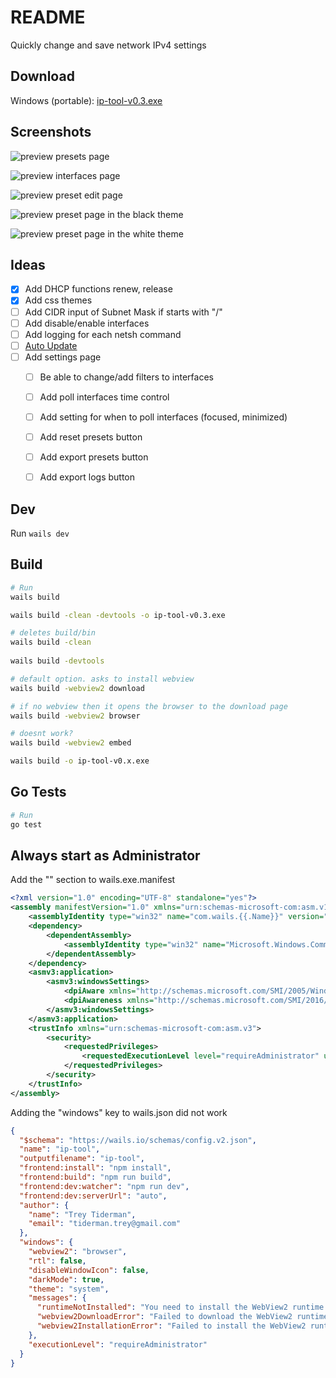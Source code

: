 # README

Quickly change and save network IPv4 settings


## Download

Windows (portable): [ip-tool-v0.3.exe](https://github.com/treytiderman/ip-tool/releases/download/v0.3/ip-tool-v0.3.exe)


## Screenshots

![preview presets page](./screenshots/presets.png)

![preview interfaces page](./screenshots/interfaces.png)

![preview preset edit page](./screenshots/preset-edit.png)

![preview preset page in the black theme](./screenshots/theme-black-presets.png)

![preview preset page in the white theme](./screenshots/theme-white-presets.png)


## Ideas

- [x] Add DHCP functions renew, release
- [x] Add css themes
- [ ] Add CIDR input of Subnet Mask if starts with "/"
- [ ] Add disable/enable interfaces
- [ ] Add logging for each netsh command
- [ ] [Auto Update](https://github.com/wailsapp/wails/issues/1178#issuecomment-3448430708)
- [ ] Add settings page
    - [ ] Be able to change/add filters to interfaces
    - [ ] Add poll interfaces time control
    - [ ] Add setting for when to poll interfaces (focused, minimized)
    - [ ] Add reset presets button
    - [ ] Add export presets button
    - [ ] Add export logs button


## Dev

Run `wails dev`


## Build

```sh
# Run 
wails build

wails build -clean -devtools -o ip-tool-v0.3.exe

# deletes build/bin
wails build -clean
 
wails build -devtools

# default option. asks to install webview
wails build -webview2 download

# if no webview then it opens the browser to the download page
wails build -webview2 browser

# doesnt work?
wails build -webview2 embed

wails build -o ip-tool-v0.x.exe
```


## Go Tests

```sh
# Run
go test
```


## Always start as Administrator

Add the "<trustInfo>" section to wails.exe.manifest

```xml
<?xml version="1.0" encoding="UTF-8" standalone="yes"?>
<assembly manifestVersion="1.0" xmlns="urn:schemas-microsoft-com:asm.v1" xmlns:asmv3="urn:schemas-microsoft-com:asm.v3">
    <assemblyIdentity type="win32" name="com.wails.{{.Name}}" version="{{.Info.ProductVersion}}.0" processorArchitecture="*"/>
    <dependency>
        <dependentAssembly>
            <assemblyIdentity type="win32" name="Microsoft.Windows.Common-Controls" version="6.0.0.0" processorArchitecture="*" publicKeyToken="6595b64144ccf1df" language="*"/>
        </dependentAssembly>
    </dependency>
    <asmv3:application>
        <asmv3:windowsSettings>
            <dpiAware xmlns="http://schemas.microsoft.com/SMI/2005/WindowsSettings">true/pm</dpiAware> <!-- fallback for Windows 7 and 8 -->
            <dpiAwareness xmlns="http://schemas.microsoft.com/SMI/2016/WindowsSettings">permonitorv2,permonitor</dpiAwareness> <!-- falls back to per-monitor if per-monitor v2 is not supported -->
        </asmv3:windowsSettings>
    </asmv3:application>
    <trustInfo xmlns="urn:schemas-microsoft-com:asm.v3">
        <security>
            <requestedPrivileges>
                <requestedExecutionLevel level="requireAdministrator" uiAccess="false"/>
            </requestedPrivileges>
        </security>
    </trustInfo>
</assembly>
```

Adding the "windows" key to wails.json did not work

```json
{
  "$schema": "https://wails.io/schemas/config.v2.json",
  "name": "ip-tool",
  "outputfilename": "ip-tool",
  "frontend:install": "npm install",
  "frontend:build": "npm run build",
  "frontend:dev:watcher": "npm run dev",
  "frontend:dev:serverUrl": "auto",
  "author": {
    "name": "Trey Tiderman",
    "email": "tiderman.trey@gmail.com"
  },
  "windows": {
    "webview2": "browser",
    "rtl": false,
    "disableWindowIcon": false,
    "darkMode": true,
    "theme": "system",
    "messages": {
      "runtimeNotInstalled": "You need to install the WebView2 runtime to run this application. Would you like to download it now?",
      "webview2DownloadError": "Failed to download the WebView2 runtime. Please check your internet connection.",
      "webview2InstallationError": "Failed to install the WebView2 runtime. Please try again or install it manually."
    },
    "executionLevel": "requireAdministrator"
  }
}
```


